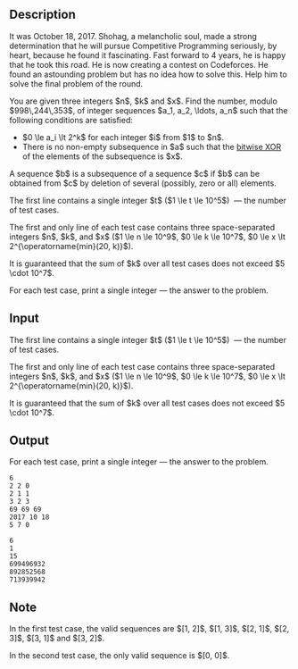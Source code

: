 ## Description

<div><p><span class="tex-font-style-it">It was October 18, 2017. Shohag, a melancholic soul, made a strong determination that he will pursue Competitive Programming seriously, by heart, because he found it fascinating. Fast forward to 4 years, he is happy that he took this road. He is now creating a contest on Codeforces. He found an astounding problem but has no idea how to solve this. Help him to solve the final problem of the round.</span></p><p>You are given three integers $n$, $k$ and $x$. Find the number, modulo $998\,244\,353$, of integer sequences $a_1, a_2, \ldots, a_n$ such that the following conditions are satisfied: </p><ul> <li> $0 \le a_i \lt 2^k$ for each integer $i$ from $1$ to $n$. </li><li> There is no non-empty subsequence in $a$ such that the <a href="https://en.wikipedia.org/wiki/Bitwise_operation#XOR">bitwise XOR</a> of the elements of the subsequence is $x$. </li></ul><p>A sequence $b$ is a subsequence of a sequence $c$ if $b$ can be obtained from $c$ by deletion of several (possibly, zero or all) elements.</p></div><div class="input-specification"><p>The first line contains a single integer $t$ ($1 \le t \le 10^5$) &nbsp;— the number of test cases.</p><p>The first and only line of each test case contains three space-separated integers $n$, $k$, and $x$ ($1 \le n \le 10^9$, $0 \le k \le 10^7$, $0 \le x \lt 2^{\operatorname{min}(20, k)}$).</p><p>It is guaranteed that the sum of $k$ over all test cases does not exceed $5 \cdot 10^7$.</p></div><div class="output-specification"><p>For each test case, print a single integer&nbsp;— the answer to the problem.</p></div>

## Input

<p>The first line contains a single integer $t$ ($1 \le t \le 10^5$) &nbsp;— the number of test cases.</p><p>The first and only line of each test case contains three space-separated integers $n$, $k$, and $x$ ($1 \le n \le 10^9$, $0 \le k \le 10^7$, $0 \le x \lt 2^{\operatorname{min}(20, k)}$).</p><p>It is guaranteed that the sum of $k$ over all test cases does not exceed $5 \cdot 10^7$.</p>

## Output

<p>For each test case, print a single integer&nbsp;— the answer to the problem.</p>





```input1
6
2 2 0
2 1 1
3 2 3
69 69 69
2017 10 18
5 7 0
```




```output1
6
1
15
699496932
892852568
713939942
```



## Note

<p>In the first test case, the valid sequences are $[1, 2]$, $[1, 3]$, $[2, 1]$, $[2, 3]$, $[3, 1]$ and $[3, 2]$.</p><p>In the second test case, the only valid sequence is $[0, 0]$.</p>

